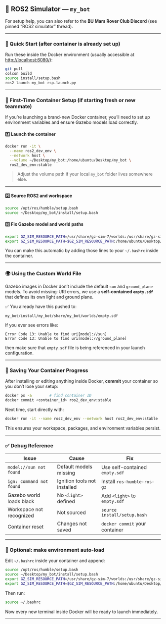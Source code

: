 

## 🦾 ROS2 Simulator — `my_bot`

For setup help, you can also refer to the **BU Mars Rover Club Discord** (see pinned “ROS2 simulator” thread).

---

### 🚀 Quick Start (after container is already set up)

Run these inside the Docker environment (usually accessible at [http://localhost:6080/](http://localhost:6080/)):

```bash
git pull
colcon build
source install/setup.bash
ros2 launch my_bot rsp.launch.py
```

---

### 🧱 First-Time Container Setup (if starting fresh or new teammate)

If you’re launching a brand-new Docker container, you’ll need to set up environment variables and ensure Gazebo models load correctly.

#### 1️⃣ Launch the container

```bash
docker run -it \
  --name ros2_dev_env \
  --network host \
  --volume ~/Desktop/my_bot:/home/ubuntu/Desktop/my_bot \
  ros2_dev_env:stable
```

> Adjust the volume path if your local `my_bot` folder lives somewhere else.

---

#### 2️⃣ Source ROS2 and workspace

```bash
source /opt/ros/humble/setup.bash
source ~/Desktop/my_bot/install/setup.bash
```

#### 3️⃣ Fix Gazebo model and world paths

```bash
export GZ_SIM_RESOURCE_PATH=/usr/share/gz-sim-7/worlds:/usr/share/gz-sim-7/models
export GZ_SIM_RESOURCE_PATH=$GZ_SIM_RESOURCE_PATH:/home/ubuntu/Desktop/my_bot/install/my_bot/share/my_bot/worlds
```

You can make this automatic by adding those lines to your `~/.bashrc` inside the container.

---

### 🌍 Using the Custom World File

Gazebo images in Docker don’t include the default `sun` and `ground_plane` models.
To avoid missing-URI errors, we use a **self-contained `empty.sdf`** that defines its own light and ground plane.

✅ You already have this pushed to:

```
my_bot/install/my_bot/share/my_bot/worlds/empty.sdf
```

If you ever see errors like:

```
Error Code 13: Unable to find uri[model://sun]
Error Code 13: Unable to find uri[model://ground_plane]
```

then make sure that `empty.sdf` file is being referenced in your launch configuration.

---

### 🧹 Saving Your Container Progress

After installing or editing anything inside Docker, **commit** your container so you don’t lose your setup:

```bash
docker ps -a        # find container ID
docker commit <container_id> ros2_dev_env:stable
```

Next time, start directly with:

```bash
docker run -it --name ros2_dev_env --network host ros2_dev_env:stable
```

This ensures your workspace, packages, and environment variables persist.

---

### ✅ Debug Reference

| Issue                    | Cause                        | Fix                            |
| ------------------------ | ---------------------------- | ------------------------------ |
| `model://sun not found`  | Default models missing       | Use self-contained `empty.sdf` |
| `ign: command not found` | Ignition tools not installed | Install `ros-humble-ros-gz`    |
| Gazebo world loads black | No `<light>` defined         | Add `<light>` to `empty.sdf`   |
| Workspace not recognized | Not sourced                  | `source install/setup.bash`    |
| Container reset          | Changes not saved            | `docker commit` your container |

---

### 🧩 Optional: make environment auto-load

Edit `~/.bashrc` inside your container and append:

```bash
source /opt/ros/humble/setup.bash
source ~/Desktop/my_bot/install/setup.bash
export GZ_SIM_RESOURCE_PATH=/usr/share/gz-sim-7/worlds:/usr/share/gz-sim-7/models
export GZ_SIM_RESOURCE_PATH=$GZ_SIM_RESOURCE_PATH:/home/ubuntu/Desktop/my_bot/install/my_bot/share/my_bot/worlds
```

Then run:

```bash
source ~/.bashrc
```

Now every new terminal inside Docker will be ready to launch immediately.

---
